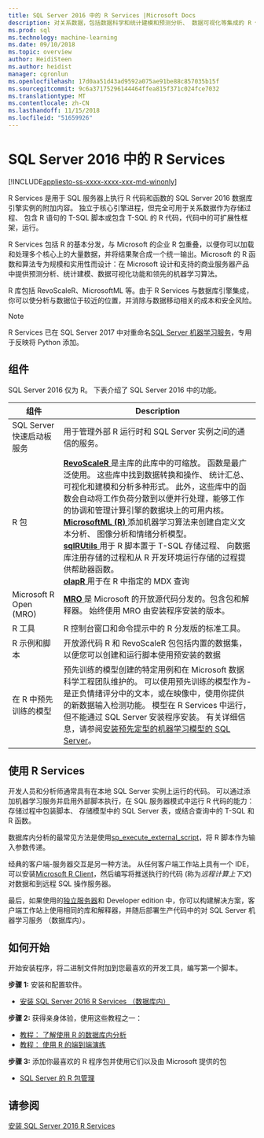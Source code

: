 ```yaml
---
title: SQL Server 2016 中的 R Services |Microsoft Docs
description: 对关系数据，包括数据科学和统计建模和预测分析、 数据可视化等集成的 R 任务的 SQL Server 中的 R。
ms.prod: sql
ms.technology: machine-learning
ms.date: 09/10/2018
ms.topic: overview
author: HeidiSteen
ms.author: heidist
manager: cgronlun
ms.openlocfilehash: 17d0aa51d43ad9592a075ae91be88c857035b15f
ms.sourcegitcommit: 9c6a37175296144464ffea815f371c024fce7032
ms.translationtype: MT
ms.contentlocale: zh-CN
ms.lasthandoff: 11/15/2018
ms.locfileid: "51659926"
---
```

# <a name="r-services-in-sql-server-2016"></a>SQL Server 2016 中的 R Services
[!INCLUDE[appliesto-ss-xxxx-xxxx-xxx-md-winonly](../../includes/appliesto-ss-xxxx-xxxx-xxx-md-winonly.md)]

R Services 是用于 SQL 服务器上执行 R 代码和函数的 SQL Server 2016 数据库引擎实例的附加内容。 独立于核心引擎进程，但完全可用于关系数据作为存储过程、 包含 R 语句的 T-SQL 脚本或包含 T-SQL 的 R 代码，代码中的可扩展性框架，运行。 

R Services 包括 R 的基本分发，与 Microsoft 的企业 R 包重叠，以便你可以加载和处理多个核心上的大量数据，并将结果聚合成一个统一输出。Microsoft 的 R 函数和算法专为规模和实用性而设计：在 Microsoft 设计和支持的商业服务器产品中提供预测分析、统计建模、数据可视化功能和领先的机器学习算法。

R 库包括 RevoScaleR、MicrosoftML 等。由于 R Services 与数据库引擎集成，你可以使分析与数据位于较近的位置，并消除与数据移动相关的成本和安全风险。

> [!Note]
> R Services 已在 SQL Server 2017 中对重命名[SQL Server 机器学习服务](../what-is-sql-server-machine-learning.md)，专用于反映将 Python 添加。

## <a name="components"></a>组件

SQL Server 2016 仅为 R。 下表介绍了 SQL Server 2016 中的功能。

| 组件 | Description |
|-----------|-------------|
| SQL Server 快速启动板服务 | 用于管理外部 R 运行时和 SQL Server 实例之间的通信的服务。 |
| R 包 | [**RevoScaleR** ](revoscaler-overview.md)是主库的此库中的可缩放。 函数是最广泛使用。 这些库中找到数据转换和操作、 统计汇总、 可视化和建模和分析多种形式。 此外，这些库中的函数会自动将工作负荷分散到以便并行处理，能够工作的协调和管理计算引擎的数据块上的可用内核。  <br/>[**MicrosoftML (R)** ](https://docs.microsoft.com/machine-learning-server/r-reference/microsoftml/microsoftml-package)添加机器学习算法来创建自定义文本分析、 图像分析和情绪分析模型。 <br/>[**sqlRUtils** ](generating-an-r-stored-procedure-for-r-code-using-the-sqlrutils-package.md)用于 R 脚本置于 T-SQL 存储过程、 向数据库注册存储的过程和从 R 开发环境运行存储的过程提供帮助器函数。<br/>[**olapR** ](how-to-create-mdx-queries-using-olapr.md)用于在 R 中指定的 MDX 查询|
| Microsoft R Open (MRO) | [**MRO** ](https://mran.microsoft.com/open)是 Microsoft 的开放源代码分发的。包含包和解释器。 始终使用 MRO 由安装程序安装的版本。 |
| R 工具 | R 控制台窗口和命令提示中的 R 分发版的标准工具。  |
| R 示例和脚本 |  开放源代码 R 和 RevoScaleR 包包括内置的数据集，以便您可以创建和运行脚本使用预安装的数据 |
| 在 R 中预先训练的模型 | 预先训练的模型创建的特定用例和在 Microsoft 数据科学工程团队维护的。 可以使用预先训练的模型作为-是正负情绪评分中的文本，或在映像中，使用你提供的新数据输入检测功能。 模型在 R Services 中运行，但不能通过 SQL Server 安装程序安装。 有关详细信息，请参阅[安装预先定型的机器学习模型的 SQL Server](../install/sql-pretrained-models-install.md)。 |

## <a name="using-r-services"></a>使用 R Services

开发人员和分析师通常具有在本地 SQL Server 实例上运行的代码。 可以通过添加机器学习服务并启用外部脚本执行，在 SQL 服务器模式中运行 R 代码的能力： 存储过程中包装脚本、 存储模型中的 SQL Server 表，或结合查询中的 T-SQL 和 R 函数。

数据库内分析的最常见方法是使用[sp_execute_external_script](../../relational-databases/system-stored-procedures/sp-execute-external-script-transact-sql.md)，将 R 脚本作为输入参数传递。

经典的客户端-服务器交互是另一种方法。 从任何客户端工作站上具有一个 IDE，可以安装[Microsoft R Client](https://docs.microsoft.com/machine-learning-server/r-client/what-is-microsoft-r-client)，然后编写将推送执行的代码 (称为*远程计算上下文*) 对数据和到远程 SQL 操作服务器。 

最后，如果使用的[独立服务器](r-server-standalone.md)和 Developer edition 中，你可以构建解决方案，客户端工作站上使用相同的库和解释器，并随后部署生产代码中的对 SQL Server 机器学习服务 （数据库内）。 

## <a name="how-to-get-started"></a>如何开始

开始安装程序，将二进制文件附加到您最喜欢的开发工具，编写第一个脚本。

**步骤 1:** 安装和配置软件。 

+ [安装 SQL Server 2016 R Services （数据库内）](../install/sql-r-services-windows-install.md)

**步骤 2:** 获得亲身体验，使用这些教程之一：

+ [教程： 了解使用 R 的数据库内分析](../tutorials/sqldev-in-database-r-for-sql-developers.md)
+ [教程： 使用 R 的端到端演练](../tutorials/walkthrough-data-science-end-to-end-walkthrough.md)

**步骤 3:** 添加你最喜欢的 R 程序包并使用它们以及由 Microsoft 提供的包

+ [SQL Server 的 R 包管理](install-additional-r-packages-on-sql-server.md)


## <a name="see-also"></a>请参阅

 [安装 SQL Server 2016 R Services](../install/sql-r-services-windows-install.md)

